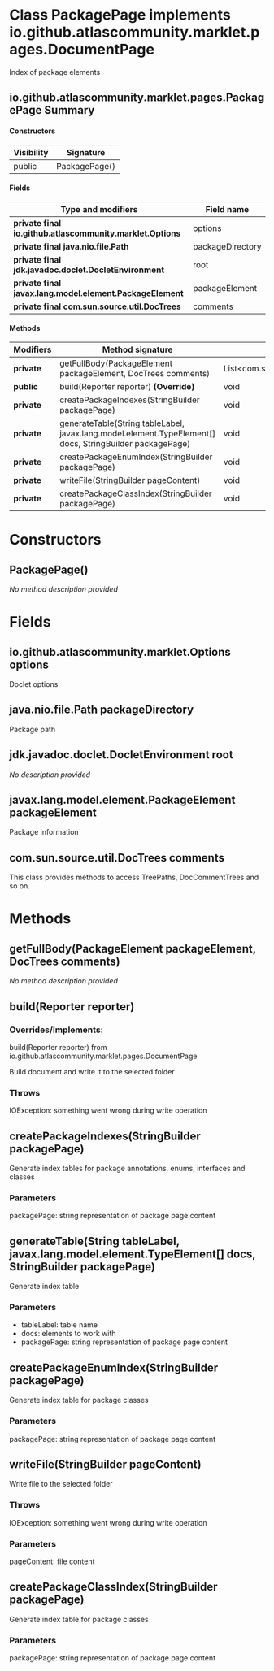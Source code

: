 Class PackagePage implements io.github.atlascommunity.marklet.pages.DocumentPage
================================================================================
Index of package elements

io.github.atlascommunity.marklet.pages.PackagePage Summary
-------
#### Constructors
| Visibility | Signature     |
| ---------- | ------------- |
| public     | PackagePage() |
#### Fields
| Type and modifiers                                         | Field name       |
| ---------------------------------------------------------- | ---------------- |
| **private final io.github.atlascommunity.marklet.Options** | options          |
| **private final java.nio.file.Path**                       | packageDirectory |
| **private final jdk.javadoc.doclet.DocletEnvironment**     | root             |
| **private final javax.lang.model.element.PackageElement**  | packageElement   |
| **private final com.sun.source.util.DocTrees**             | comments         |
#### Methods
| Modifiers   | Method signature                                                                                         | Return type                          |
| ----------- | -------------------------------------------------------------------------------------------------------- | ------------------------------------ |
| **private** | getFullBody(PackageElement packageElement, DocTrees comments)                                            | List<com.sun.source.doctree.DocTree> |
| **public**  | build(Reporter reporter) **(Override)**                                                                  | void                                 |
| **private** | createPackageIndexes(StringBuilder packagePage)                                                          | void                                 |
| **private** | generateTable(String tableLabel, javax.lang.model.element.TypeElement[] docs, StringBuilder packagePage) | void                                 |
| **private** | createPackageEnumIndex(StringBuilder packagePage)                                                        | void                                 |
| **private** | writeFile(StringBuilder pageContent)                                                                     | void                                 |
| **private** | createPackageClassIndex(StringBuilder packagePage)                                                       | void                                 |

Constructors
============
PackagePage()
-------------
*No method description provided*


Fields
======
io.github.atlascommunity.marklet.Options options
------------------------------------------------
Doclet options


java.nio.file.Path packageDirectory
-----------------------------------
Package path


jdk.javadoc.doclet.DocletEnvironment root
-----------------------------------------
*No description provided*


javax.lang.model.element.PackageElement packageElement
------------------------------------------------------
Package information


com.sun.source.util.DocTrees comments
-------------------------------------
This class provides methods to access TreePaths, DocCommentTrees and so on.


Methods
=======
getFullBody(PackageElement packageElement, DocTrees comments)
-------------------------------------------------------------
*No method description provided*


build(Reporter reporter)
------------------------
### Overrides/Implements:
build(Reporter reporter) from io.github.atlascommunity.marklet.pages.DocumentPage

Build document and write it to the selected folder

### Throws

IOException: something went wrong during write operation


createPackageIndexes(StringBuilder packagePage)
-----------------------------------------------
Generate index tables for package annotations, enums, interfaces and classes

### Parameters

packagePage: string representation of package page content


generateTable(String tableLabel, javax.lang.model.element.TypeElement[] docs, StringBuilder packagePage)
--------------------------------------------------------------------------------------------------------
Generate index table

### Parameters

- tableLabel: table name
- docs: elements to work with
- packagePage: string representation of package page content



createPackageEnumIndex(StringBuilder packagePage)
-------------------------------------------------
Generate index table for package classes

### Parameters

packagePage: string representation of package page content


writeFile(StringBuilder pageContent)
------------------------------------
Write file to the selected folder

### Throws

IOException: something went wrong during write operation

### Parameters

pageContent: file content


createPackageClassIndex(StringBuilder packagePage)
--------------------------------------------------
Generate index table for package classes

### Parameters

packagePage: string representation of package page content


